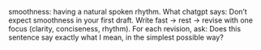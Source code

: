 smoothness: having a natural spoken rhythm. What chatgpt says:
Don’t expect smoothness in your first draft. Write fast → rest → revise with one focus (clarity, conciseness, rhythm). For each revision, ask: Does this sentence say exactly what I mean, in the simplest possible way?
